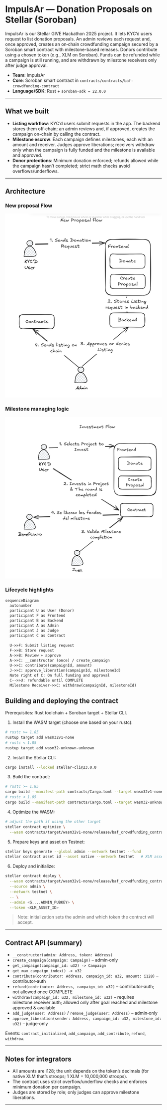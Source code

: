 # ImpulsAr — Donation Proposals on Stellar (Soroban)

ImpulsAr is our Stellar GIVE Hackathon 2025 project. It lets KYC’d users request to list donation proposals. An admin reviews each request and, once approved, creates an on‑chain crowdfunding campaign secured by a Soroban smart contract with milestone-based releases. Donors contribute using a chosen token (e.g., XLM on Soroban). Funds can be refunded while a campaign is still running, and are withdrawn by milestone receivers only after judge approval.

- **Team**: ImpulsAr
- **Core**: Soroban smart contract in `contracts/contracts/baf-crowdfunding-contract`
- **Language/SDK**: Rust + `soroban-sdk = 22.0.0`

---

## What we built

- **Listing workflow**: KYC’d users submit requests in the app. The backend stores them off‑chain; an admin reviews and, if approved, creates the campaign on-chain by calling the contract.
- **Milestone escrow**: Each campaign defines milestones, each with an amount and receiver. Judges approve liberations; receivers withdraw only when the campaign is fully funded and the milestone is available and approved.
- **Donor protections**: Minimum donation enforced; refunds allowed while the campaign hasn’t completed; strict math checks avoid overflows/underflows.

---

## Architecture

### New proposal Flow
![New Proposal Flow](images/new_proposal.png)

### Milestone managing logic
![Fund Liberation Flow](images/Judges.png)

### Lifecycle highlights

```mermaid
sequenceDiagram
  autonumber
  participant U as User (Donor)
  participant F as Frontend
  participant B as Backend
  participant A as Admin
  participant J as Judge
  participant C as Contract

  U->>F: Submit listing request
  F->>B: Store request
  A->>B: Review + approve
  A->>C: __constructor (once) / create_campaign
  U->>C: contribute(campaignId, amount)
  J->>C: approve_liberation(campaignId, milestoneId)
  Note right of C: On full funding and approval
  C-->>U: refundable until COMPLETE
  Milestone Receiver->>C: withdraw(campaignId, milestoneId)
```

## Building and deploying the contract

Prerequisites: Rust toolchain + Soroban target + Stellar CLI.

1) Install the WASM target (choose one based on your rustc):

```bash
# rustc >= 1.85
rustup target add wasm32v1-none
# rustc < 1.85
rustup target add wasm32-unknown-unknown
```

2) Install the Stellar CLI:

```bash
cargo install --locked stellar-cli@23.0.0
```

3) Build the contract:

```bash
# rustc >= 1.85
cargo build --manifest-path contracts/Cargo.toml --target wasm32v1-none --release
# rustc < 1.85
cargo build --manifest-path contracts/Cargo.toml --target wasm32-unknown-unknown --release
```

4) Optimize the WASM:

```bash
# adjust the path if using the other target
stellar contract optimize \
  --wasm contracts/target/wasm32v1-none/release/baf_crowdfunding_contract.wasm
```

5) Prepare keys and asset on Testnet:

```bash
stellar keys generate --global admin --network testnet --fund
stellar contract asset id --asset native --network testnet   # XLM asset id
```

6) Deploy and initialize:

```bash
stellar contract deploy \
  --wasm contracts/target/wasm32v1-none/release/baf_crowdfunding_contract.optimized.wasm \
  --source admin \
  --network testnet \
  -- \
  --admin <G....ADMIN_PUBKEY> \
  --token <XLM_ASSET_ID>
```

> Note: initialization sets the admin and which token the contract will accept.

---

## Contract API (summary)

- `__constructor(admin: Address, token: Address)`
- `create_campaign(campaign: Campaign)` – admin‑only
- `get_campaign(campaign_id: u32) -> Campaign`
- `get_max_campaign_index() -> u32`
- `contribute(contributor: Address, campaign_id: u32, amount: i128)` – contributor‑auth
- `refund(contributor: Address, campaign_id: u32)` – contributor‑auth; not allowed once COMPLETE
- `withdraw(campaign_id: u32, milestone_id: u32)` – requires milestone.receiver auth; allowed only after goal reached and milestone approved & available
- `add_judge(user: Address)` / `remove_judge(user: Address)` – admin‑only
- `approve_liberation(sender: Address, campaign_id: u32, milestone_id: u32)` – judge‑only

Events: `contract_initialized`, `add_campaign`, `add_contribute`, `refund`, `withdraw`.

---

## Notes for integrators

- All amounts are i128; the unit depends on the token’s decimals (for native XLM that’s stroops; 1 XLM = 10,000,000 stroops).
- The contract uses strict overflow/underflow checks and enforces minimum donation per campaign.
- Judges are stored by role; only judges can approve milestone liberations.

---